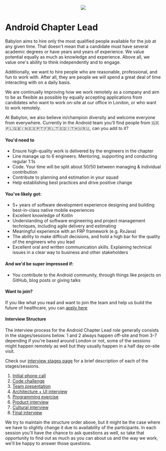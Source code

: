 <p align="center">
<img src="../../logo.png">
</p>

Android Chapter Lead
==================================

Babylon aims to hire only the most qualified people available for the 
job at any given time. That doesn't mean that a candidate must have 
several academic degrees or have years and years of experience. 
We value potential equally as much as knowledge and experience. 
Above all, we value one's ability to think independently and to engage.

Additionally, we want to hire people who are reasonable, professional, 
and fun to work with. After all, they are people we will spend a great 
deal of time interacting with on a daily basis.

We are continually improving how we work remotely as a company and aim 
to be as flexible as possible by equally accepting applications from 
candidates who want to work on-site at our office in London, or who 
want to work remotely.

At Babylon, we also believe in/champion diversity and welcome everyone 
from everywhere. Currently in the Android team you'll find people from 
🇬🇷🇵🇱🇬🇧🇮🇳🇪🇸🇵🇹🇫🇷🇱🇹🇸🇩🇮🇹🇭🇺🇷🇺, can you add to it?

#### You'd need to

- Ensure high-quality work is delivered by the engineers in the chapter
- Line manage up to 6 engineers. Mentoring, supporting and conducting 
  regular 1:1s
- Code. Your time will be split about 50/50 between managing & individual 
  contribution
- Contribute to planning and estimation in your squad
- Help establishing best practices and drive positive change

####  You've likely got:

- 5+ years of software development experience designing and building 
  best-in-class native mobile experiences
- Excellent knowledge of Kotlin
- Understanding of software engineering and project management 
  techniques, including agile delivery and estimating
- Meaningful experience with an FRP framework (e.g. RxJava)
- The ability to make difficult decisions, and hold a high bar for the 
  quality of the engineers who you lead
- Excellent oral and written communication skills. Explaining technical 
  issues in a clear way to business and other stakeholders

#### And we'd be super impressed if:

- You contribute to the Android community, through things like projects 
  on GitHub, blog posts or giving talks

#### Want to join?
  
If you like what you read and want to join the team and help us 
build the future of healthcare, you can 
[apply here](https://jobs.lever.co/babylonhealth/4e586b2b-05aa-4cd0-8353-553c288df3f0)

#### Interview Structure

The interview process for the Android Chapter Lead role generally 
consists in the stages/sessions below. 1 and 2 always happen
off-site and from 3-7 depending if you're based around London or not,
some of the sessions might happen remotely as well but they usually
happen in a half day on-site visit. 

Check our [interview stages page](../interview_stages) for a brief 
description of each of the stages/sessions.
 
1. [Initial phone call](../interview_stages.md#initial-phone-call)
2. [Code challenge](../interview_stages.md#code-challenge)
3. [Team presentation](../interview_stages.md#team-presentation)
4. [Architecture + UI interview](../interview_stages.md#architecture-and-ui--interview)
6. [Programming exercise](../interview_stages.md#programming-exercise)
7. [Product interview](../interview_stages.md#product-interview)
8. [Cultural interview](../interview_stages.md#cultural-interview)
9. [Final interview](../interview_stages.md#final-interview) 

We try to maintain the structure order above, but it might be the case 
where we have to slightly change it due to availability of the participants. 
In each session you'll have the chance to ask questions as well, so take
that opportunity to find out as much as you can about us and the way 
we work, we'll be happy to answer those questions.
